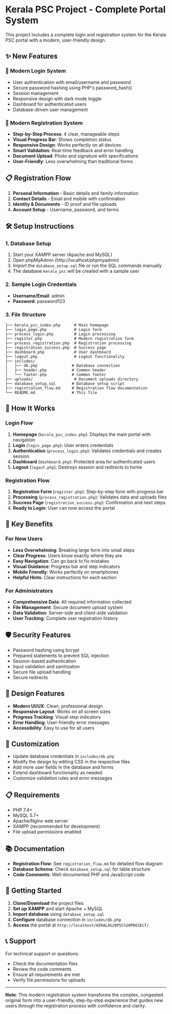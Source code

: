 # Kerala PSC Project - Complete Portal System

This project includes a complete login and registration system for the Kerala PSC portal with a modern, user-friendly design.

## ✨ **New Features**

### 🔐 **Modern Login System**
- User authentication with email/username and password
- Secure password hashing using PHP's password_hash()
- Session management
- Responsive design with dark mode toggle
- Dashboard for authenticated users
- Database-driven user management

### 🚀 **Modern Registration System**
- **Step-by-Step Process**: 4 clear, manageable steps
- **Visual Progress Bar**: Shows completion status
- **Responsive Design**: Works perfectly on all devices
- **Smart Validation**: Real-time feedback and error handling
- **Document Upload**: Photo and signature with specifications
- **User-Friendly**: Less overwhelming than traditional forms

## 📋 **Registration Flow**

1. **Personal Information** - Basic details and family information
2. **Contact Details** - Email and mobile with confirmation
3. **Identity & Documents** - ID proof and file uploads
4. **Account Setup** - Username, password, and terms

## 🛠️ **Setup Instructions**

### 1. **Database Setup**

1. Start your XAMPP server (Apache and MySQL)
2. Open phpMyAdmin (http://localhost/phpmyadmin)
3. Import the `database_setup.sql` file or run the SQL commands manually
4. The database `kerala_psc` will be created with a sample user

### 2. **Sample Login Credentials**

- **Username/Email**: admin
- **Password**: password123

### 3. **File Structure**

```
├── kerala_psc_index.php      # Main homepage
├── login_page.php            # Login form
├── process_login.php         # Login processing
├── register.php              # Modern registration form
├── process_registration.php  # Registration processing
├── registration_success.php  # Success page
├── dashboard.php             # User dashboard
├── logout.php                # Logout functionality
├── includes/
│   ├── db.php               # Database connection
│   ├── header.php           # Common header
│   └── footer.php           # Common footer
├── uploads/                  # Document uploads directory
├── database_setup.sql       # Database setup script
├── registration_flow.md     # Registration flow documentation
└── README.md                # This file
```

## 🔄 **How It Works**

### **Login Flow**
1. **Homepage** (`kerala_psc_index.php`): Displays the main portal with navigation
2. **Login** (`login_page.php`): User enters credentials
3. **Authentication** (`process_login.php`): Validates credentials and creates session
4. **Dashboard** (`dashboard.php`): Protected area for authenticated users
5. **Logout** (`logout.php`): Destroys session and redirects to home

### **Registration Flow**
1. **Registration Form** (`register.php`): Step-by-step form with progress bar
2. **Processing** (`process_registration.php`): Validates data and uploads files
3. **Success Page** (`registration_success.php`): Confirmation and next steps
4. **Ready to Login**: User can now access the portal

## 🎯 **Key Benefits**

### **For New Users**
- **Less Overwhelming**: Breaking large form into small steps
- **Clear Progress**: Users know exactly where they are
- **Easy Navigation**: Can go back to fix mistakes
- **Visual Guidance**: Progress bar and step indicators
- **Mobile Friendly**: Works perfectly on smartphones
- **Helpful Hints**: Clear instructions for each section

### **For Administrators**
- **Comprehensive Data**: All required information collected
- **File Management**: Secure document upload system
- **Data Validation**: Server-side and client-side validation
- **User Tracking**: Complete user registration history

## 🛡️ **Security Features**

- Password hashing using bcrypt
- Prepared statements to prevent SQL injection
- Session-based authentication
- Input validation and sanitization
- Secure file upload handling
- Secure redirects

## 📱 **Design Features**

- **Modern UI/UX**: Clean, professional design
- **Responsive Layout**: Works on all screen sizes
- **Progress Tracking**: Visual step indicators
- **Error Handling**: User-friendly error messages
- **Accessibility**: Easy to use for all users

## 🔧 **Customization**

- Update database credentials in `includes/db.php`
- Modify the design by editing CSS in the respective files
- Add more user fields in the database and forms
- Extend dashboard functionality as needed
- Customize validation rules and error messages

## 📋 **Requirements**

- PHP 7.4+
- MySQL 5.7+
- Apache/Nginx web server
- XAMPP (recommended for development)
- File upload permissions enabled

## 📚 **Documentation**

- **Registration Flow**: See `registration_flow.md` for detailed flow diagram
- **Database Schema**: Check `database_setup.sql` for table structure
- **Code Comments**: Well-documented PHP and JavaScript code

## 🚀 **Getting Started**

1. **Clone/Download** the project files
2. **Set up XAMPP** and start Apache + MySQL
3. **Import database** using `database_setup.sql`
4. **Configure** database connection in `includes/db.php`
5. **Access** the portal at `http://localhost/KERALA%20PSC%20PROJECT/`

## 📞 **Support**

For technical support or questions:
- Check the documentation files
- Review the code comments
- Ensure all requirements are met
- Verify file permissions for uploads

---

**Note**: This modern registration system transforms the complex, congested original form into a user-friendly, step-by-step experience that guides new users through the registration process with confidence and clarity. 